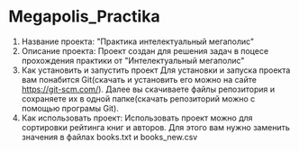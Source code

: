 # Megapolis_Practika
1. Название проекта:
   "Практика интелектуальный мегаполис"
2. Описание проекта:
   Проект создан для решения задач в поцесе прохождения практики от "Интелектуальный мегаполис"
3. Как установить и запустить проект
   Для установки и запуска проекта вам понабится Git(скачать и установить его можно на сайте https://git-scm.com/).
   Далее вы скачиваете файлы репозитория и сохраняете их в одной папке(скачать репозиторий можно с помощью програмы Git).
5. Как использовать проект:
   Использовать проект можно для сортировки рейтинга книг и авторов. Для этого вам нужно заменить значения в файлах books.txt    и books_new.csv 
   

